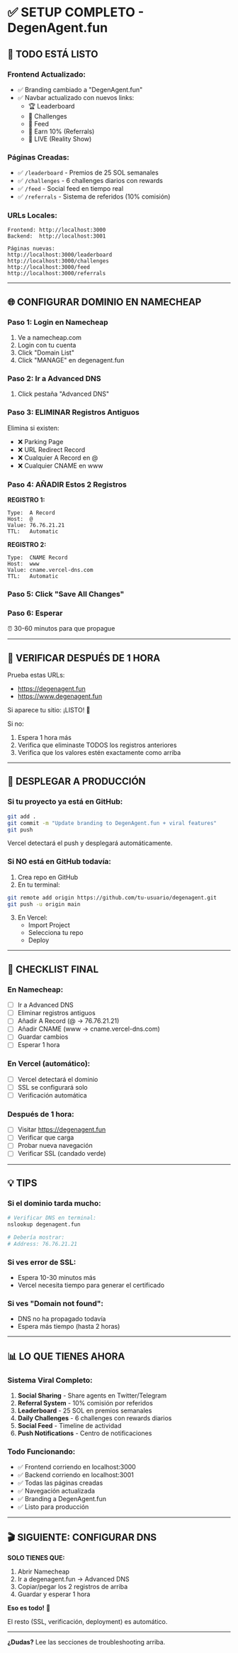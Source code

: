# ✅ SETUP COMPLETO - DegenAgent.fun

## 🎉 TODO ESTÁ LISTO

### Frontend Actualizado:
- ✅ Branding cambiado a "DegenAgent.fun"
- ✅ Navbar actualizado con nuevos links:
  - 🏆 Leaderboard
  - 🎊 Challenges
  - 💬 Feed
  - 🎁 Earn 10% (Referrals)
  - 🔴 LIVE (Reality Show)

### Páginas Creadas:
- ✅ `/leaderboard` - Premios de 25 SOL semanales
- ✅ `/challenges` - 6 challenges diarios con rewards
- ✅ `/feed` - Social feed en tiempo real
- ✅ `/referrals` - Sistema de referidos (10% comisión)

### URLs Locales:
```
Frontend: http://localhost:3000
Backend:  http://localhost:3001

Páginas nuevas:
http://localhost:3000/leaderboard
http://localhost:3000/challenges
http://localhost:3000/feed
http://localhost:3000/referrals
```

---

## 🌐 CONFIGURAR DOMINIO EN NAMECHEAP

### Paso 1: Login en Namecheap
1. Ve a namecheap.com
2. Login con tu cuenta
3. Click "Domain List"
4. Click "MANAGE" en degenagent.fun

### Paso 2: Ir a Advanced DNS
1. Click pestaña "Advanced DNS"

### Paso 3: ELIMINAR Registros Antiguos
Elimina si existen:
- ❌ Parking Page
- ❌ URL Redirect Record
- ❌ Cualquier A Record en @
- ❌ Cualquier CNAME en www

### Paso 4: AÑADIR Estos 2 Registros

**REGISTRO 1:**
```
Type:  A Record
Host:  @
Value: 76.76.21.21
TTL:   Automatic
```

**REGISTRO 2:**
```
Type:  CNAME Record
Host:  www
Value: cname.vercel-dns.com
TTL:   Automatic
```

### Paso 5: Click "Save All Changes"

### Paso 6: Esperar
⏰ 30-60 minutos para que propague

---

## 📱 VERIFICAR DESPUÉS DE 1 HORA

Prueba estas URLs:
- https://degenagent.fun
- https://www.degenagent.fun

Si aparece tu sitio: ¡LISTO! 🎉

Si no:
1. Espera 1 hora más
2. Verifica que eliminaste TODOS los registros anteriores
3. Verifica que los valores estén exactamente como arriba

---

## 🚀 DESPLEGAR A PRODUCCIÓN

### Si tu proyecto ya está en GitHub:

```bash
git add .
git commit -m "Update branding to DegenAgent.fun + viral features"
git push
```

Vercel detectará el push y desplegará automáticamente.

### Si NO está en GitHub todavía:

1. Crea repo en GitHub
2. En tu terminal:
```bash
git remote add origin https://github.com/tu-usuario/degenagent.git
git push -u origin main
```

3. En Vercel:
   - Import Project
   - Selecciona tu repo
   - Deploy

---

## 🎯 CHECKLIST FINAL

### En Namecheap:
- [ ] Ir a Advanced DNS
- [ ] Eliminar registros antiguos
- [ ] Añadir A Record (@  → 76.76.21.21)
- [ ] Añadir CNAME (www → cname.vercel-dns.com)
- [ ] Guardar cambios
- [ ] Esperar 1 hora

### En Vercel (automático):
- [ ] Vercel detectará el dominio
- [ ] SSL se configurará solo
- [ ] Verificación automática

### Después de 1 hora:
- [ ] Visitar https://degenagent.fun
- [ ] Verificar que carga
- [ ] Probar nueva navegación
- [ ] Verificar SSL (candado verde)

---

## 💡 TIPS

### Si el dominio tarda mucho:
```bash
# Verificar DNS en terminal:
nslookup degenagent.fun

# Debería mostrar:
# Address: 76.76.21.21
```

### Si ves error de SSL:
- Espera 10-30 minutos más
- Vercel necesita tiempo para generar el certificado

### Si ves "Domain not found":
- DNS no ha propagado todavía
- Espera más tiempo (hasta 2 horas)

---

## 📊 LO QUE TIENES AHORA

### Sistema Viral Completo:
1. **Social Sharing** - Share agents en Twitter/Telegram
2. **Referral System** - 10% comisión por referidos
3. **Leaderboard** - 25 SOL en premios semanales
4. **Daily Challenges** - 6 challenges con rewards diarios
5. **Social Feed** - Timeline de actividad
6. **Push Notifications** - Centro de notificaciones

### Todo Funcionando:
- ✅ Frontend corriendo en localhost:3000
- ✅ Backend corriendo en localhost:3001
- ✅ Todas las páginas creadas
- ✅ Navegación actualizada
- ✅ Branding a DegenAgent.fun
- ✅ Listo para producción

---

## 🎬 SIGUIENTE: CONFIGURAR DNS

**SOLO TIENES QUE:**

1. Abrir Namecheap
2. Ir a degenagent.fun → Advanced DNS
3. Copiar/pegar los 2 registros de arriba
4. Guardar y esperar 1 hora

**Eso es todo!** 🚀

El resto (SSL, verificación, deployment) es automático.

---

**¿Dudas?** Lee las secciones de troubleshooting arriba.
